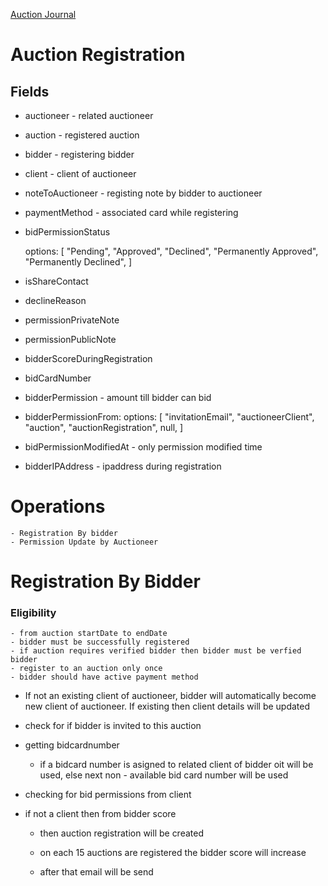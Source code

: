 [Auction Journal](../index.md)

# Auction Registration

## Fields

- auctioneer - related auctioneer

- auction - registered auction

- bidder - registering bidder
- client - client of auctioneer

- noteToAuctioneer - registing note by bidder to auctioneer

- paymentMethod - associated card while registering
- bidPermissionStatus

  options: [
  "Pending",
  "Approved",
  "Declined",
  "Permanently Approved",
  "Permanently Declined",
  ]

- isShareContact
- declineReason
- permissionPrivateNote
- permissionPublicNote
- bidderScoreDuringRegistration
- bidCardNumber
- bidderPermission - amount till bidder can bid
- bidderPermissionFrom:
  options: [
  "invitationEmail",
  "auctioneerClient",
  "auction",
  "auctionRegistration",
  null,
  ]
- bidPermissionModifiedAt - only permission modified time
- bidderIPAddress - ipaddress during registration

# Operations

    - Registration By bidder
    - Permission Update by Auctioneer

# Registration By Bidder

### Eligibility

    - from auction startDate to endDate
    - bidder must be successfully registered
    - if auction requires verified bidder then bidder must be verfied bidder
    - register to an auction only once
    - bidder should have active payment method

- If not an existing client of auctioneer, bidder will automatically become new client of auctioneer. If existing then client details will be updated

- check for if bidder is invited to this auction

- getting bidcardnumber

  - if a bidcard number is asigned to related client of bidder oit will be used, else next non - available bid card number will be used

- checking for bid permissions
  from client
- if not a client then from bidder score

  - then auction registration will be created

  - on each 15 auctions are registered the bidder score will increase

  - after that email will be send
